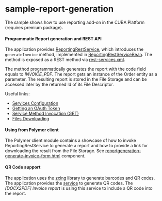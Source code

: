 # sample-report-generation
The sample shows how to use reporting add-on in the CUBA Platform (requires premium package). 

#### Programmatic Report generation and REST API
The application provides [ReportingRestService](https://github.com/aleksey-stukalov/sample-report-generation/blob/402aed80d3783f47c524b067414d0ee429d98392/modules/global/src/com/company/sample/report/service/ReportingRestService.java),
which introduces the ```generateInvoice``` method, implemented in [ReportingRestServiceBean](https://github.com/aleksey-stukalov/sample-report-generation/blob/402aed80d3783f47c524b067414d0ee429d98392/modules/core/src/com/company/sample/report/service/ReportingRestServiceBean.java).
The method is exposed as a REST method via [rest-services.xml](https://github.com/aleksey-stukalov/sample-report-generation/blob/402aed80d3783f47c524b067414d0ee429d98392/modules/web/src/com/company/sample/report/rest-services.xml).

The method programmatically generates the report with the code field equals to _INVOICE_PDF_. The report gets an instance of the Order entity as 
a parameter. The resulting report is stored in the File Storage and can be accessed later by the returned Id of its File Descriptor.

Useful links:
- [Services Configuration](https://doc.cuba-platform.com/manual-6.6/rest_api_v2_services_config.html)
- [Getting an OAuth Token](https://doc.cuba-platform.com/manual-6.6/rest_api_v2_ex_get_token.html)
- [Service Method Invocation (GET)](https://doc.cuba-platform.com/manual-6.6/rest_api_v2_ex_service_get.html)
- [Files Downloading](https://doc.cuba-platform.com/manual-6.6/rest_api_v2_ex_file_download.html)

#### Using from Polymer client
The Polymer client module contains a showcase of how to invoke ReportingRestService to generate a report and how to provide a link for downloading the result from the File Storage. 
See [reportgeneration-generate-invoice-form.html](https://github.com/aleksey-stukalov/sample-report-generation/blob/master/modules/polymer-client/src/report/reportgeneration-generate-invoice-form.html) component.

#### QR Code support
The application uses the [zxing](https://github.com/zxing/zxing) library to generate barcodes and QR codes. The application provides the [service](https://github.com/aleksey-stukalov/sample-report-generation/blob/fd442bb73dd6f29552c7da1713444fc2d59cd23e/modules/core/src/com/company/sample/report/service/QRCodeServiceBean.java) to generate QR codes. The _[DOCX2PDF] Invoice report_ is using this service to include a QR code into the report.

